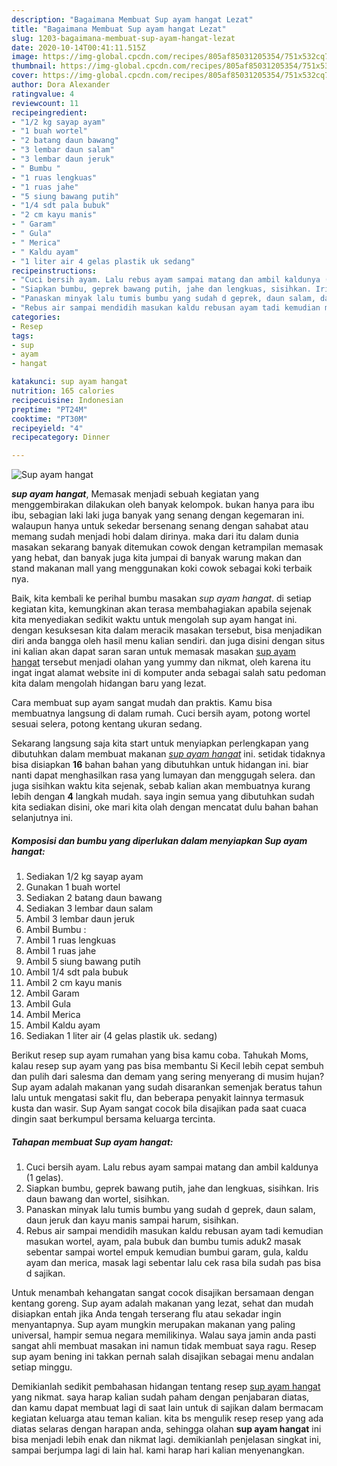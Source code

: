 ```yaml
---
description: "Bagaimana Membuat Sup ayam hangat Lezat"
title: "Bagaimana Membuat Sup ayam hangat Lezat"
slug: 1203-bagaimana-membuat-sup-ayam-hangat-lezat
date: 2020-10-14T00:41:11.515Z
image: https://img-global.cpcdn.com/recipes/805af85031205354/751x532cq70/sup-ayam-hangat-foto-resep-utama.jpg
thumbnail: https://img-global.cpcdn.com/recipes/805af85031205354/751x532cq70/sup-ayam-hangat-foto-resep-utama.jpg
cover: https://img-global.cpcdn.com/recipes/805af85031205354/751x532cq70/sup-ayam-hangat-foto-resep-utama.jpg
author: Dora Alexander
ratingvalue: 4
reviewcount: 11
recipeingredient:
- "1/2 kg sayap ayam"
- "1 buah wortel"
- "2 batang daun bawang"
- "3 lembar daun salam"
- "3 lembar daun jeruk"
- " Bumbu "
- "1 ruas lengkuas"
- "1 ruas jahe"
- "5 siung bawang putih"
- "1/4 sdt pala bubuk"
- "2 cm kayu manis"
- " Garam"
- " Gula"
- " Merica"
- " Kaldu ayam"
- "1 liter air 4 gelas plastik uk sedang"
recipeinstructions:
- "Cuci bersih ayam. Lalu rebus ayam sampai matang dan ambil kaldunya (1 gelas)."
- "Siapkan bumbu, geprek bawang putih, jahe dan lengkuas, sisihkan. Iris daun bawang dan wortel, sisihkan."
- "Panaskan minyak lalu tumis bumbu yang sudah d geprek, daun salam, daun jeruk dan kayu manis sampai harum, sisihkan."
- "Rebus air sampai mendidih masukan kaldu rebusan ayam tadi kemudian masukan wortel, ayam, pala bubuk dan bumbu tumis aduk2 masak sebentar sampai wortel empuk kemudian bumbui garam, gula, kaldu ayam dan merica, masak lagi sebentar lalu cek rasa bila sudah pas bisa d sajikan."
categories:
- Resep
tags:
- sup
- ayam
- hangat

katakunci: sup ayam hangat 
nutrition: 165 calories
recipecuisine: Indonesian
preptime: "PT24M"
cooktime: "PT30M"
recipeyield: "4"
recipecategory: Dinner

---
```



![Sup ayam hangat](https://img-global.cpcdn.com/recipes/805af85031205354/751x532cq70/sup-ayam-hangat-foto-resep-utama.jpg)

<b><i>sup ayam hangat</i></b>, Memasak menjadi sebuah kegiatan yang menggembirakan dilakukan oleh banyak kelompok. bukan hanya para ibu ibu, sebagian laki laki juga banyak yang senang dengan kegemaran ini. walaupun hanya untuk sekedar bersenang senang dengan sahabat atau memang sudah menjadi hobi dalam dirinya. maka dari itu dalam dunia masakan sekarang banyak ditemukan cowok dengan ketrampilan memasak yang hebat, dan banyak juga kita jumpai di banyak warung makan dan stand makanan mall yang menggunakan koki cowok sebagai koki terbaik nya.

Baik, kita kembali ke perihal bumbu masakan <i>sup ayam hangat</i>. di setiap kegiatan kita, kemungkinan akan terasa membahagiakan apabila sejenak kita menyediakan sedikit waktu untuk mengolah sup ayam hangat ini. dengan kesuksesan kita dalam meracik masakan tersebut, bisa menjadikan diri anda bangga oleh hasil menu kalian sendiri. dan juga disini dengan situs ini kalian akan dapat saran saran untuk memasak masakan <u>sup ayam hangat</u> tersebut menjadi olahan yang yummy dan nikmat, oleh karena itu ingat ingat alamat website ini di komputer anda sebagai salah satu pedoman kita dalam mengolah hidangan baru yang lezat.

Cara membuat sup ayam sangat mudah dan praktis. Kamu bisa membuatnya langsung di dalam rumah. Cuci bersih ayam, potong wortel sesuai selera, potong kentang ukuran sedang.


Sekarang langsung saja kita start untuk menyiapkan perlengkapan yang dibutuhkan dalam membuat makanan <u><i>sup ayam hangat</i></u> ini. setidak tidaknya bisa disiapkan <b>16</b> bahan bahan yang dibutuhkan untuk hidangan ini. biar nanti dapat menghasilkan rasa yang lumayan dan menggugah selera. dan juga sisihkan waktu kita sejenak, sebab kalian akan membuatnya kurang lebih dengan <b>4</b> langkah mudah. saya ingin semua yang dibutuhkan sudah kita sediakan disini, oke mari kita olah dengan mencatat dulu bahan bahan selanjutnya ini.

<!--inarticleads1-->

##### Komposisi dan bumbu yang diperlukan dalam menyiapkan Sup ayam hangat:

1. Sediakan 1/2 kg sayap ayam
1. Gunakan 1 buah wortel
1. Sediakan 2 batang daun bawang
1. Sediakan 3 lembar daun salam
1. Ambil 3 lembar daun jeruk
1. Ambil  Bumbu :
1. Ambil 1 ruas lengkuas
1. Ambil 1 ruas jahe
1. Ambil 5 siung bawang putih
1. Ambil 1/4 sdt pala bubuk
1. Ambil 2 cm kayu manis
1. Ambil  Garam
1. Ambil  Gula
1. Ambil  Merica
1. Ambil  Kaldu ayam
1. Sediakan 1 liter air (4 gelas plastik uk. sedang)


Berikut resep sup ayam rumahan yang bisa kamu coba. Tahukah Moms, kalau resep sup ayam yang pas bisa membantu Si Kecil lebih cepat sembuh dan pulih dari salesma dan demam yang sering menyerang di musim hujan? Sup ayam adalah makanan yang sudah disarankan semenjak beratus tahun lalu untuk mengatasi sakit flu, dan beberapa penyakit lainnya termasuk kusta dan wasir. Sup Ayam sangat cocok bila disajikan pada saat cuaca dingin saat berkumpul bersama keluarga tercinta. 

<!--inarticleads2-->

##### Tahapan membuat Sup ayam hangat:

1. Cuci bersih ayam. Lalu rebus ayam sampai matang dan ambil kaldunya (1 gelas).
1. Siapkan bumbu, geprek bawang putih, jahe dan lengkuas, sisihkan. Iris daun bawang dan wortel, sisihkan.
1. Panaskan minyak lalu tumis bumbu yang sudah d geprek, daun salam, daun jeruk dan kayu manis sampai harum, sisihkan.
1. Rebus air sampai mendidih masukan kaldu rebusan ayam tadi kemudian masukan wortel, ayam, pala bubuk dan bumbu tumis aduk2 masak sebentar sampai wortel empuk kemudian bumbui garam, gula, kaldu ayam dan merica, masak lagi sebentar lalu cek rasa bila sudah pas bisa d sajikan.


Untuk menambah kehangatan sangat cocok disajikan bersamaan dengan kentang goreng. Sup ayam adalah makanan yang lezat, sehat dan mudah disiapkan entah jika Anda tengah terserang flu atau sekadar ingin menyantapnya. Sup ayam mungkin merupakan makanan yang paling universal, hampir semua negara memilikinya. Walau saya jamin anda pasti sangat ahli membuat masakan ini namun tidak membuat saya ragu. Resep sup ayam bening ini takkan pernah salah disajikan sebagai menu andalan setiap minggu. 

Demikianlah sedikit pembahasan hidangan tentang resep <u>sup ayam hangat</u> yang nikmat. saya harap kalian sudah paham dengan penjabaran diatas, dan kamu dapat membuat lagi di saat lain untuk di sajikan dalam bermacam kegiatan keluarga atau teman kalian. kita bs mengulik resep resep yang ada diatas selaras dengan harapan anda, sehingga olahan <b>sup ayam hangat</b> ini bisa menjadi lebih enak dan nikmat lagi. demikianlah penjelasan singkat ini, sampai berjumpa lagi di lain hal. kami harap hari kalian menyenangkan.
